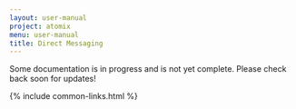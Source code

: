 ```yaml
---
layout: user-manual
project: atomix
menu: user-manual
title: Direct Messaging
---
```


Some documentation is in progress and is not yet complete. Please check back soon for updates!

{% include common-links.html %}
